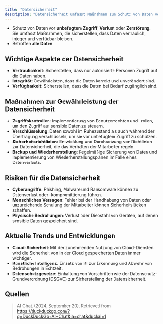 ```yaml
---
title: "Datensicherheit"
description: "Datensicherheit umfasst Maßnahmen zum Schutz von Daten vor unbefugtem Zugriff, Verlust oder Zerstörung. Sie gewährleistet Vertraulichkeit, Integrität und Verfügbarkeit. Maßnahmen sind Zugriffskontrollen, Verschlüsselung und Sicherheitsrichtlinien. Risiken sind Cyberangriffe und menschliches Versagen."
---
```


- Schutz von Daten vor **unbefugtem Zugriff**, **Verlust** oder **Zerstörung**. Sie umfasst Maßnahmen, die sicherstellen, dass Daten vertraulich, integer und verfügbar bleiben.
- Betroffen **alle Daten**

## Wichtige Aspekte der Datensicherheit
- **Vertraulichkeit**: Sicherstellen, dass nur autorisierte Personen Zugriff auf die Daten haben.
- **Integrität**: Gewährleisten, dass die Daten korrekt und unverändert sind.
- **Verfügbarkeit**: Sicherstellen, dass die Daten bei Bedarf zugänglich sind.

## Maßnahmen zur Gewährleistung der Datensicherheit
- **Zugriffskontrollen**: Implementierung von Benutzerrechten und -rollen, um den Zugriff auf sensible Daten zu steuern.
- **Verschlüsselung**: Daten sowohl im Ruhezustand als auch während der Übertragung verschlüsseln, um sie vor unbefugtem Zugriff zu schützen.
- **Sicherheitsrichtlinien**: Entwicklung und Durchsetzung von Richtlinien zur Datensicherheit, die das Verhalten der Mitarbeiter regeln.
- **Backup und Wiederherstellung**: Regelmäßige Sicherung von Daten und Implementierung von Wiederherstellungsplänen im Falle eines Datenverlusts.

## Risiken für die Datensicherheit
- **Cyberangriffe**: Phishing, Malware und Ransomware können zu Datenverlust oder -kompromittierung führen.
- **Menschliches Versagen**: Fehler bei der Handhabung von Daten oder unzureichende Schulung der Mitarbeiter können Sicherheitslücken schaffen.
- **Physische Bedrohungen**: Verlust oder Diebstahl von Geräten, auf denen sensible Daten gespeichert sind.

## Aktuelle Trends und Entwicklungen
- **Cloud-Sicherheit**: Mit der zunehmenden Nutzung von Cloud-Diensten wird die Sicherheit von in der Cloud gespeicherten Daten immer wichtiger.
- **Künstliche Intelligenz**: Einsatz von KI zur Erkennung und Abwehr von Bedrohungen in Echtzeit.
- **Datenschutzgesetze**: Einhaltung von Vorschriften wie der Datenschutz-Grundverordnung (DSGVO) zur Sicherstellung der Datensicherheit.

## Quellen
> AI Chat. (2024, September 20). Retrieved from https://duckduckgo.com/?q=DuckDuckGo+AI+Chat&ia=chat&duckai=1
